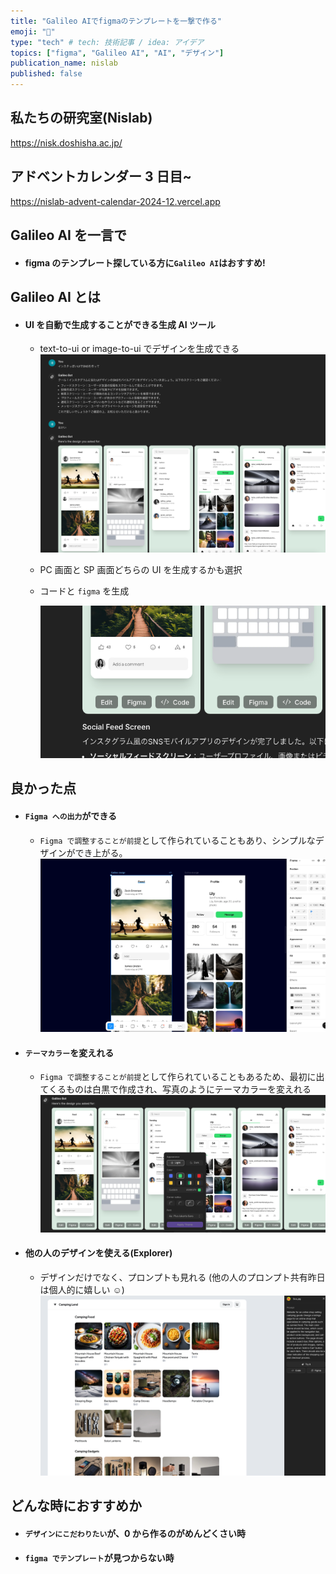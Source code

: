 ```yaml
---
title: "Galileo AIでfigmaのテンプレートを一撃で作る"
emoji: "🔫"
type: "tech" # tech: 技術記事 / idea: アイデア
topics: ["figma", "Galileo AI", "AI", "デザイン"]
publication_name: nislab
published: false
---
```


## 私たちの研究室(Nislab)

https://nisk.doshisha.ac.jp/

## アドベントカレンダー 3 日目~

https://nislab-advent-calendar-2024-12.vercel.app

## Galileo AI を一言で

- #### figma のテンプレート探している方に`Galileo AI`はおすすめ!

## Galileo AI とは

- #### UI を自動で生成することができる生成 AI ツール

  - text-to-ui or image-to-ui でデザインを生成できる
    ![](/images/galileo/image3.png)
  - PC 画面と SP 画面どちらの UI を生成するかも選択
  - コードと `figma` を生成

    ![](/images/galileo/image4.png)

## 良かった点

- #### `Figma への出力`ができる

  - `Figma で調整することが前提`として作られていることもあり、シンプルなデザインができ上がる。
    ![](/images/galileo/image6.png)

- #### `テーマカラー`を変えれる

  - `Figma で調整することが前提`として作られていることもあるため、最初に出てくるものは白黒で作成され、写真のようにテーマカラーを変えれる
    ![](/images/galileo/image2.png)

- #### 他の人のデザインを使える(Explorer)
  - デザインだけでなく、プロンプトも見れる
    (他の人のプロンプト共有昨日は個人的に嬉しい ☺️)
    ![](/images/galileo/image1.png)

## どんな時におすすめか

- #### `デザインにこだわりたい`が、0 から作るのがめんどくさい時
- #### `figma でテンプレート`が見つからない時

